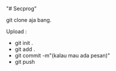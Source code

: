 "# Secprog" 


git clone aja bang.


Upload : 
- git init .
- git add .
- git commit -m"(kalau mau ada pesan)"
- git push <kalau belum buat git remote add> <branch>